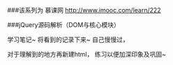 ###该系列为 慕课网 http://www.imooc.com/learn/222

###jQuery源码解析（DOM与核心模块）

学习笔记~  将看到的记录下来~ 自己慢慢过，

对于理解到的地方再新建html， 练习以便加深印象及巩固~